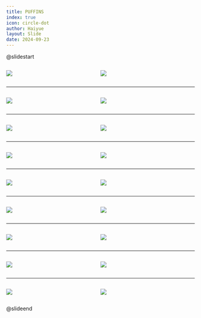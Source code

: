 ```yaml
---
title: PUFFINS
index: true
icon: circle-dot
author: Haiyue
layout: Slide
date: 2024-09-23
---
```

 
@slidestart

<div style="display:flex">
<div style="flex:1">

![](/reading/english/Level-T/PUFFINS/001.webp)
</div>
<div style="flex:1">

![](/reading/english/Level-T/PUFFINS/002.webp)
</div>
</div>

---

<div style="display:flex">
<div style="flex:1">

![](/reading/english/Level-T/PUFFINS/003.webp)
</div>
<div style="flex:1">

![](/reading/english/Level-T/PUFFINS/004.webp)
</div>
</div>

---

<div style="display:flex">
<div style="flex:1">

![](/reading/english/Level-T/PUFFINS/005.webp)
</div>
<div style="flex:1">

![](/reading/english/Level-T/PUFFINS/006.webp)
</div>
</div>

---

<div style="display:flex">
<div style="flex:1">

![](/reading/english/Level-T/PUFFINS/007.webp)
</div>
<div style="flex:1">

![](/reading/english/Level-T/PUFFINS/008.webp)
</div>
</div>

---

<div style="display:flex">
<div style="flex:1">

![](/reading/english/Level-T/PUFFINS/009.webp)
</div>
<div style="flex:1">

![](/reading/english/Level-T/PUFFINS/010.webp)
</div>
</div>

---

<div style="display:flex">
<div style="flex:1">

![](/reading/english/Level-T/PUFFINS/011.webp)
</div>
<div style="flex:1">

![](/reading/english/Level-T/PUFFINS/012.webp)
</div>
</div>

---

<div style="display:flex">
<div style="flex:1">

![](/reading/english/Level-T/PUFFINS/013.webp)
</div>
<div style="flex:1">

![](/reading/english/Level-T/PUFFINS/014.webp)
</div>
</div>

---

<div style="display:flex">
<div style="flex:1">

![](/reading/english/Level-T/PUFFINS/015.webp)
</div>
<div style="flex:1">

![](/reading/english/Level-T/PUFFINS/016.webp)
</div>
</div>

---

<div style="display:flex">
<div style="flex:1">

![](/reading/english/Level-T/PUFFINS/017.webp)
</div>
<div style="flex:1">

![](/reading/english/Level-T/PUFFINS/018.webp)
</div>
</div>

@slideend
